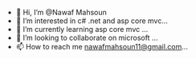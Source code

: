 - 👋 Hi, I’m @Nawaf Mahsoun
- 👀 I’m interested in  c# .net and asp core mvc...
- 🌱 I’m currently learning  asp core mvc ...
- 💞️ I’m looking to collaborate on microsoft ...
- 📫 How to reach me  nawafmahsoun11@gmail.com...

<!---
NawafMahs/NawafMahs is a ✨ special ✨ repository because its `README.md` (this file) appears on your GitHub profile.
You can click the Preview link to take a look at your changes.
--->
